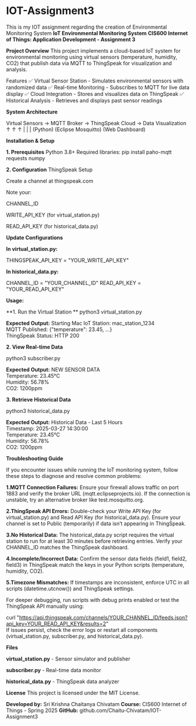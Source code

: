 # IOT-Assignment3
This is my IOT assignment regarding the creation of Environmental Monitoring System
**IoT Environmental Monitoring System**
**CIS600 Internet of Things: Application Development - Assignment 3**

**Project Overview**
This project implements a cloud-based IoT system for environmental monitoring using virtual sensors (temperature, humidity, CO2) that publish data via MQTT to ThingSpeak for visualization and analysis.

Features
✅ Virtual Sensor Station - Simulates environmental sensors with randomized data
✅ Real-time Monitoring - Subscribes to MQTT for live data display
✅ Cloud Integration - Stores and visualizes data on ThingSpeak
✅ Historical Analysis - Retrieves and displays past sensor readings

**System Architecture**

Virtual Sensors → MQTT Broker → ThingSpeak Cloud → Data Visualization
       ↑               ↑                ↑
       |               |                |
  (Python)       (Eclipse Mosquitto) (Web Dashboard)

**Installation & Setup**

**1. Prerequisites**
Python 3.8+
Required libraries:
pip install paho-mqtt requests numpy

**2. Configuration**
ThingSpeak Setup

Create a channel at thingspeak.com

Note your:

CHANNEL_ID

WRITE_API_KEY (for virtual_station.py)

READ_API_KEY (for historical_data.py)

**Update Configurations**

**In virtual_station.py:**

THINGSPEAK_API_KEY = "YOUR_WRITE_API_KEY"

**In historical_data.py:**

CHANNEL_ID = "YOUR_CHANNEL_ID"
READ_API_KEY = "YOUR_READ_API_KEY"

**Usage:**

**1. Run the Virtual Station
**
python3 virtual_station.py

**Expected Output:**
Starting Mac IoT Station: mac_station_1234  
MQTT Published: {"temperature": 23.45, ...}  
ThingSpeak Status: HTTP 200  

**2. View Real-time Data**

python3 subscriber.py

**Expected Output:**
NEW SENSOR DATA  
Temperature: 23.45°C  
Humidity: 56.78%  
CO2: 1200ppm  

**3. Retrieve Historical Data**

python3 historical_data.py

**Expected Output:**
Historical Data - Last 5 Hours  
Timestamp: 2025-03-27 14:30:00  
Temperature: 23.45°C  
Humidity: 56.78%  
CO2: 1200ppm  

**Troubleshooting Guide**

If you encounter issues while running the IoT monitoring system, follow these steps to diagnose and resolve common problems:

**1.MQTT Connection Failures:** Ensure your firewall allows traffic on port 1883 and verify the broker URL (mqtt.eclipseprojects.io). If the connection is unstable, try an alternative broker like test.mosquitto.org.

**2.ThingSpeak API Errors:** Double-check your Write API Key (for virtual_station.py) and Read API Key (for historical_data.py). Ensure your channel is set to Public (temporarily) if data isn’t appearing in ThingSpeak.

**3.No Historical Data:** The historical_data.py script requires the virtual station to run for at least 30 minutes before retrieving entries. Verify your CHANNEL_ID matches the ThingSpeak dashboard.

**4.Incomplete/Incorrect Data:** Confirm the sensor data fields (field1, field2, field3) in ThingSpeak match the keys in your Python scripts (temperature, humidity, CO2).

**5.Timezone Mismatches:** If timestamps are inconsistent, enforce UTC in all scripts (datetime.utcnow()) and ThingSpeak settings.

For deeper debugging, run scripts with debug prints enabled or test the ThingSpeak API manually using:

curl "https://api.thingspeak.com/channels/YOUR_CHANNEL_ID/feeds.json?api_key=YOUR_READ_API_KEY&results=2"  
If issues persist, check the error logs or restart all components (virtual_station.py, subscriber.py, and historical_data.py).

**Files**

**virtual_station.py** - Sensor simulator and publisher

**subscriber.py** - Real-time data monitor

**historical_data.py** - ThingSpeak data analyzer

**License**
This project is licensed under the MIT License.

**Developed by:** Sri Krishna Chaitanya Chivatam
**Course:** CIS600 Internet of Things - Spring 2025
**GitHub:** github.com/Chaitu-Chivatam/IOT-Assignment3
